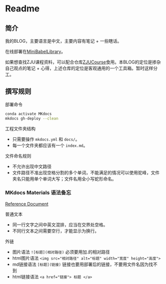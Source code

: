 # Readme
## 简介

我的BLOG，主要语言是中文，主要内容有笔记 + 一些瞎话。

在线部署在[MiniBabelLibrary](https://ruoxining.github.io/notebook/)。

如果想查找ZJU课程资料，可以配合仓库[ZJUCourse](https://github.com/ruoxining/ZJUCourse)食用。本BLOG的定位是掺杂自己观点的笔记 + 心得，上述仓库的定位是客观通用的一个工具箱。暂时这样分工。


## 撰写规则

部署命令

```bash
conda activate MKdocs
mkdocs gh-deploy --clean
```

工程文件夹结构

- 只需要操作 `mkdocs.yml` 和 `docs/`。
- 每一个文件夹都应该有一个 `index.md`。

文件命名规则

- 不允许出现中文路径
- 文件路径不准出现空格分割的多个单词，不能满足的情况可以使用驼峰，文件夹名只能用单个单词大写；文件名用全小写蛇形命名。

### MKdocs Materials 语法备忘

[Reference Document](https://squidfunk.github.io/mkdocs-material/)

普通文本

- 同一行文字之间中英文混排，应当在交界处空格。
- 不同行文本之间需要空行，才能显示为换行。
  
外链

- 图片语法 `![标题](相对路径)` 必须要用加.的相对路径
- html图片语法 `<img src="相对路径" alt="标题" width="宽度" height="高度">`
- md链接语法 `[标题](链接)` 链接也要用部署后的链接，不要用文件名因为找不到
- html链接语法 `<a href="链接"> 标题 </a>`

